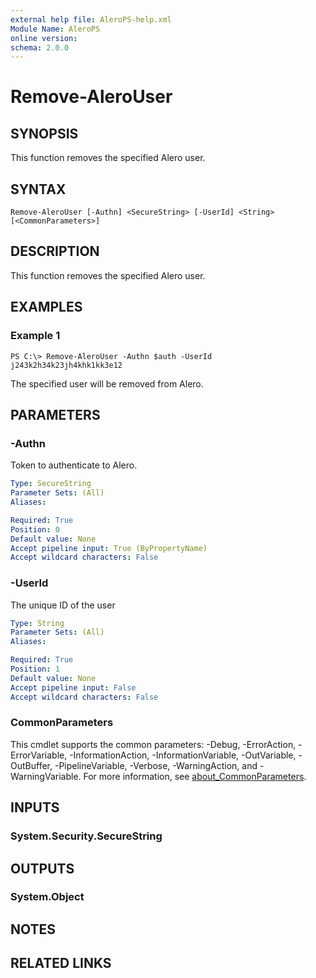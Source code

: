 ```yaml
---
external help file: AleroPS-help.xml
Module Name: AleroPS
online version:
schema: 2.0.0
---
```


# Remove-AleroUser

## SYNOPSIS
This function removes the specified Alero user.

## SYNTAX

```
Remove-AleroUser [-Authn] <SecureString> [-UserId] <String> [<CommonParameters>]
```

## DESCRIPTION
This function removes the specified Alero user.

## EXAMPLES

### Example 1
```
PS C:\> Remove-AleroUser -Authn $auth -UserId j243k2h34k23jh4khk1kk3e12
```

The specified user will be removed from Alero.

## PARAMETERS

### -Authn
Token to authenticate to Alero.

```yaml
Type: SecureString
Parameter Sets: (All)
Aliases:

Required: True
Position: 0
Default value: None
Accept pipeline input: True (ByPropertyName)
Accept wildcard characters: False
```

### -UserId
The unique ID of the user

```yaml
Type: String
Parameter Sets: (All)
Aliases:

Required: True
Position: 1
Default value: None
Accept pipeline input: False
Accept wildcard characters: False
```

### CommonParameters
This cmdlet supports the common parameters: -Debug, -ErrorAction, -ErrorVariable, -InformationAction, -InformationVariable, -OutVariable, -OutBuffer, -PipelineVariable, -Verbose, -WarningAction, and -WarningVariable. For more information, see [about_CommonParameters](http://go.microsoft.com/fwlink/?LinkID=113216).

## INPUTS

### System.Security.SecureString
## OUTPUTS

### System.Object
## NOTES

## RELATED LINKS
